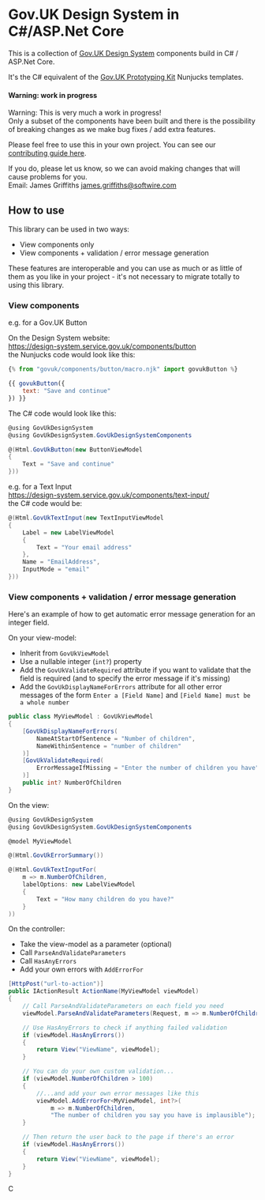 # Gov.UK Design System in C#/ASP.Net Core

This is a collection of [Gov.UK Design System](https://design-system.service.gov.uk) components build in C# / ASP.Net Core.

It's the C# equivalent of the [Gov.UK Prototyping Kit](https://govuk-prototype-kit.herokuapp.com/docs) Nunjucks templates.


#### Warning: work in progress

Warning: This is very much a work in progress!  
Only a subset of the components have been built and there is the possibility of breaking changes as we make bug fixes / add extra features.

Please feel free to use this in your own project.  You can see our [contributing guide here](CONTRIBUTING.md).

If you do, please let us know, so we can avoid making changes that will cause problems for you.  
Email: James Griffiths [james.griffiths@softwire.com](mailto:james.griffiths@softwire.com)


## How to use

This library can be used in two ways:
* View components only
* View components + validation / error message generation

These features are interoperable and you can use as much or as little of them as you like in your project - it's not necessary to migrate totally to using this library.


### View components

e.g. for a Gov.UK Button

On the Design System website:  
https://design-system.service.gov.uk/components/button  
the Nunjucks code would look like this:
```javascript
{% from "govuk/components/button/macro.njk" import govukButton %}

{{ govukButton({
    text: "Save and continue"
}) }}
```

The C# code would look like this:
```csharp
@using GovUkDesignSystem
@using GovUkDesignSystem.GovUkDesignSystemComponents

@(Html.GovUkButton(new ButtonViewModel
{
    Text = "Save and continue"
}))
```

e.g. for a Text Input  
https://design-system.service.gov.uk/components/text-input/  
the C# code would be:

```csharp
@(Html.GovUkTextInput(new TextInputViewModel
{
    Label = new LabelViewModel
    {
        Text = "Your email address"
    },
    Name = "EmailAddress",
    InputMode = "email"
}))
```


### View components + validation / error message generation

Here's an example of how to get automatic error message generation for an integer field.

On your view-model:
* Inherit from `GovUkViewModel`
* Use a nullable integer (`int?`) property
* Add the `GovUkValidateRequired` attribute if you want to validate that the field is required (and to specify the error message if it's missing)
* Add the `GovUkDisplayNameForErrors` attribute for all other error messages of the form `Enter a [Field Name]` and `[Field Name] must be a whole number`

```csharp
public class MyViewModel : GovUkViewModel
{
    [GovUkDisplayNameForErrors(
        NameAtStartOfSentence = "Number of children",
        NameWithinSentence = "number of children"
    )]
    [GovUkValidateRequired(
        ErrorMessageIfMissing = "Enter the number of children you have"
    )]
    public int? NumberOfChildren
}
```

On the view:
```csharp
@using GovUkDesignSystem
@using GovUkDesignSystem.GovUkDesignSystemComponents

@model MyViewModel

@(Html.GovUkErrorSummary())

@(Html.GovUkTextInputFor(
    m => m.NumberOfChildren,
    labelOptions: new LabelViewModel
    {
        Text = "How many children do you have?"
    }
))

```

On the controller:
* Take the view-model as a parameter (optional)
* Call `ParseAndValidateParameters`
* Call `HasAnyErrors`
* Add your own errors with `AddErrorFor`

```csharp
[HttpPost("url-to-action")]
public IActionResult ActionName(MyViewModel viewModel)
{
    // Call ParseAndValidateParameters on each field you need
    viewModel.ParseAndValidateParameters(Request, m => m.NumberOfChildren);

    // Use HasAnyErrors to check if anything failed validation
    if (viewModel.HasAnyErrors())
    {
        return View("ViewName", viewModel);
    }

    // You can do your own custom validation...
    if (viewModel.NumberOfChildren > 100)
    {
        //...and add your own error messages like this
        viewModel.AddErrorFor<MyViewModel, int?>(
            m => m.NumberOfChildren,
            "The number of children you say you have is implausible");
    }

    // Then return the user back to the page if there's an error
    if (viewModel.HasAnyErrors())
    {
        return View("ViewName", viewModel);
    }
}
```

C